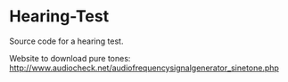 # Hearing-Test
Source code for a hearing test.

Website to download pure tones: http://www.audiocheck.net/audiofrequencysignalgenerator_sinetone.php
